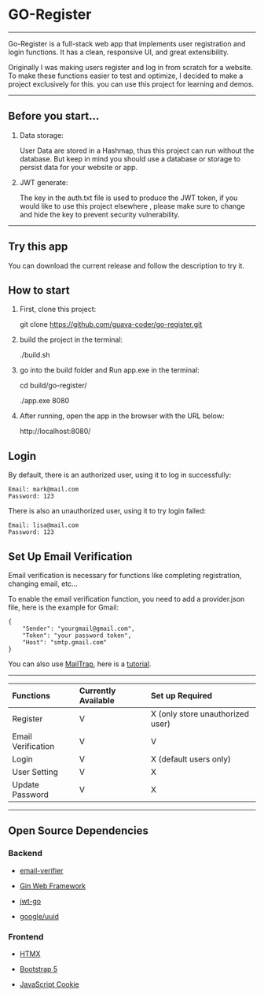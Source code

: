 # GO-Register

 ---
Go-Register is a full-stack web app that implements user registration and login functions.
It has a clean, responsive UI, and great extensibility.

Originally I was making users register and log in from scratch for a website.
To make these functions easier to test and optimize, I decided to make a project exclusively for this. you can use this project for learning and demos.
 
 ---
## Before you start...
 1. Data storage:
    
    User Data are stored in a Hashmap, thus this project can run without the database.
    But keep in mind you should use a database or storage to persist data for your website or app. 
 
 3. JWT generate:
    
    The key in the auth.txt file is used to produce the JWT token, if you would like to use this project elsewhere
    , please make sure to change and hide the key to prevent security vulnerability.
    
 ---
## Try this app

You can download the current release and follow the description to try it.
 
## How to start
 
 1. First, clone this project:
    
    git clone https://github.com/guava-coder/go-register.git

 2. build the project in the terminal:
    
    ./build.sh

 3. go into the build folder and Run app.exe in the terminal:

    cd build/go-register/

    ./app.exe 8080

 4. After running, open the app in the browser with the URL below:

    http://localhost:8080/

## Login
 By default, there is an authorized user, using it to log in successfully:
 
    Email: mark@mail.com
    Password: 123

 There is also an unauthorized user, using it to try login failed:

    Email: lisa@mail.com
    Password: 123

## Set Up Email Verification
 Email verification is necessary for functions like completing registration, changing email, etc...

 To enable the email verification function, you need to add a provider.json file, here is the example for Gmail:

    {
        "Sender": "yourgmail@gmail.com",
        "Token": "your password token",
        "Host": "smtp.gmail.com"
    }

 You can also use [MailTrap](https://mailtrap.io/), here is a [tutorial](https://mailtrap.io/blog/golang-send-email/).
 
 ---

|Functions|Currently Available|Set up Required|
|:-|:-|:-|
|Register|V|X (only store unauthorized user)|
|Email Verification|V|V|
|Login|V|X (default users only)|
|User Setting|V|X|
|Update Password|V|X|
 
 --- 
 ## Open Source Dependencies

 ### Backend

 * [email-verifier](https://github.com/AfterShip/email-verifier)

 * [Gin Web Framework](https://github.com/gin-gonic/gin)

 * [jwt-go](https://github.com/golang-jwt/jwt)

 * [google/uuid](https://github.com/google/uuid)

 ### Frontend

 * [HTMX](https://github.com/bigskysoftware/htmx)

 * [Bootstrap 5](https://github.com/twbs/bootstrap)

 * [JavaScript Cookie](https://github.com/js-cookie/js-cookie)

